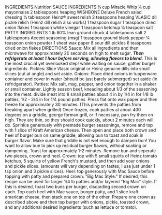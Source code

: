 INGREDIENTS
Nutrition
SAUCE INGREDIENTS
1⁄4
cup Miracle Whip
1⁄4
cup mayonnaise
2
tablespoons heaping WISHBONE Deluxe French salad dressing
1⁄2
tablespoon Heinz&reg; sweet relish
2
teaspoons heaping VLASIC dill pickle relish (Heinz dill relish also works)
1
teaspoon sugar
1
teaspoon dried onion flakes
1
teaspoon white vinegar
1
teaspoon ketchup
1⁄8
teaspoon salt
PATTY INGREDIENTS
1
lb 80% lean ground chuck
4
tablespoons salt
2
tablespoons Accent seasoning (msg)
1
teaspoon ground black pepper
1⁄4
teaspoon onion powder
1
sheet wax paper
8
sour dill pickles
8
teaspoons dried onion flakes
DIRECTIONS
Sauce:
Mix all ingredients and then microwave for approximately 20 seconds on high to melt sugar.
*****Then refrigerate at least 1 hour before serving, allowing flavors to blend.***** This is the most crucial yet overlooked step!
while waiting on sauce, gather burger ingredients.
Pickles: Slice Vlasic original or Heinz genuine dills into small slices (cut at angle) and set aside.
Onions: Place dried onions in tupperware container and cover in water (should be just barely submerged) set aside (in refridgerator).
Patties: Mix salt, msg, pepper, and onion together in a shaker or small container. Lightly season beef, kneading about 1/3 of the seasoning into the meat. divide meat into 8 small patties about 4 in by 1/4 in for 1/8 lb patties, 1/2 - 3/4 in for 1/4 pound patties. Press flat onto wax paper and then freeze for approximately 30 minutes. (This prevents the patties from breaking apart when grilled)
Once frozen, cook patties at about 400 degrees on a griddle, george forman grill, or if necessary, pan fry them on high. They are thin, so they should cook quickly, about 2 minutes each will do. Sprinkle generously with premade burger seasonings, remove and top with 1 slice of Kraft American cheese.
Then open and place both crown and heel of burger bun on same griddle, allowing bun to toast and soak in burger flavor. Make sure that griddle is not wet enough to dampen bun! You want to allow bun to pick up residual burger flavors, without soaking or dampening. Toast for approximately 1-2 minutes.
Remove bun and seperate two pieces, crown and heel.
Crown: top with 5 small squirts of Heinz tomato ketchup, 5 squirts of yellow French's mustard, and then add your onions and pickle slices. (amounts will vary depending on tastes, I use just under 1 tsp onion and 3 pickle slices).
Heel: top generously with Mac Sauce before topping with patty and prepared crown.
"Big Mac Style:" If desired, this recipe can be used for larger 1/4 lb patties and/or layered "Big Mac" style. If this is desired, toast two buns per burger, discarding second crown on each. Top each heel with Mac sauce, burger patty, and 1 slice kraft american cheese, then stack one on top of the other. Prepare one crown as described above and then top burger with onions, pickle, toasted crown, and any additional desired ingredients (such as lettuce or tomato).